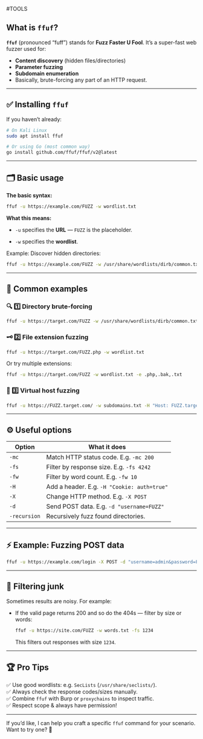 #TOOLS

## What is `ffuf`?

**`ffuf`** (pronounced “fuff”) stands for **Fuzz Faster U Fool**. It’s a super-fast web fuzzer used for:
- **Content discovery** (hidden files/directories)
- **Parameter fuzzing**
- **Subdomain enumeration**
- Basically, brute-forcing any part of an HTTP request.

---

## ✅ Installing `ffuf`

If you haven’t already:

```bash
# On Kali Linux
sudo apt install ffuf

# Or using Go (most common way)
go install github.com/ffuf/ffuf/v2@latest
```

---

## 🗂️ Basic usage

**The basic syntax:**

```bash
ffuf -u https://example.com/FUZZ -w wordlist.txt
```

**What this means:**

- `-u` specifies the **URL** — `FUZZ` is the placeholder.
    
- `-w` specifies the **wordlist**.
    

Example: Discover hidden directories:

```bash
ffuf -u https://example.com/FUZZ -w /usr/share/wordlists/dirb/common.txt
```

---

## 🧩 Common examples

### 🔍 1️⃣ Directory brute-forcing

```bash
ffuf -u https://target.com/FUZZ -w /usr/share/wordlists/dirb/common.txt
```

### 🗝️ 2️⃣ File extension fuzzing

```bash
ffuf -u https://target.com/FUZZ.php -w wordlist.txt
```

Or try multiple extensions:

```bash
ffuf -u https://target.com/FUZZ -w wordlist.txt -e .php,.bak,.txt
```

### 🔎 3️⃣ Virtual host fuzzing

```bash
ffuf -u https://FUZZ.target.com/ -w subdomains.txt -H "Host: FUZZ.target.com"
```

---

## ⚙️ Useful options

|Option|What it does|
|---|---|
|`-mc`|Match HTTP status code. E.g. `-mc 200`|
|`-fs`|Filter by response size. E.g. `-fs 4242`|
|`-fw`|Filter by word count. E.g. `-fw 10`|
|`-H`|Add a header. E.g. `-H "Cookie: auth=true"`|
|`-X`|Change HTTP method. E.g. `-X POST`|
|`-d`|Send POST data. E.g. `-d "username=FUZZ"`|
|`-recursion`|Recursively fuzz found directories.|

---

## ⚡ Example: Fuzzing POST data

```bash
ffuf -u https://example.com/login -X POST -d "username=admin&password=FUZZ" -w passwords.txt
```

---

## 🧹 Filtering junk

Sometimes results are noisy. For example:

- If the valid page returns 200 and so do the 404s — filter by size or words:
    
    ```bash
    ffuf -u https://site.com/FUZZ -w words.txt -fs 1234
    ```
    
    This filters out responses with size `1234`.
    

---

## 🏆 Pro Tips

✅ Use good wordlists: e.g. `SecLists` (`/usr/share/seclists/`).  
✅ Always check the response codes/sizes manually.  
✅ Combine `ffuf` with Burp or `proxychains` to inspect traffic.  
✅ Respect scope & always have permission!

---

If you’d like, I can help you craft a specific `ffuf` command for your scenario. Want to try one? 🚀